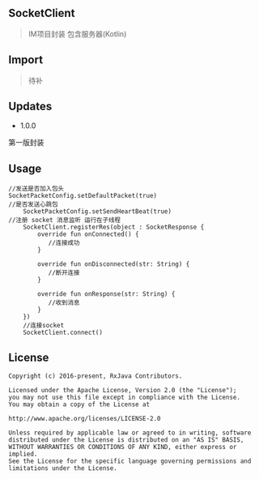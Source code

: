 ## SocketClient
>IM项目封装 包含服务器(Kotlin)

## Import
>待补

## Updates
- 1.0.0 

 第一版封装
## Usage
	//发送是否加入包头
	SocketPacketConfig.setDefaultPacket(true)
	//是否发送心跳包
        SocketPacketConfig.setSendHeartBeat(true)
	//注册 socket 消息监听 运行在子线程
        SocketClient.registerRes(object : SocketResponse {
            override fun onConnected() {
               //连接成功
            }

            override fun onDisconnected(str: String) {
               //断开连接 
            }

            override fun onResponse(str: String) {
               //收到消息
            }
        })
        //连接socket
        SocketClient.connect()
	
## License
	Copyright (c) 2016-present, RxJava Contributors.
	
	Licensed under the Apache License, Version 2.0 (the "License");
	you may not use this file except in compliance with the License.
	You may obtain a copy of the License at
	
	http://www.apache.org/licenses/LICENSE-2.0
	
	Unless required by applicable law or agreed to in writing, software
	distributed under the License is distributed on an "AS IS" BASIS,
	WITHOUT WARRANTIES OR CONDITIONS OF ANY KIND, either express or implied.
	See the License for the specific language governing permissions and
	limitations under the License.
